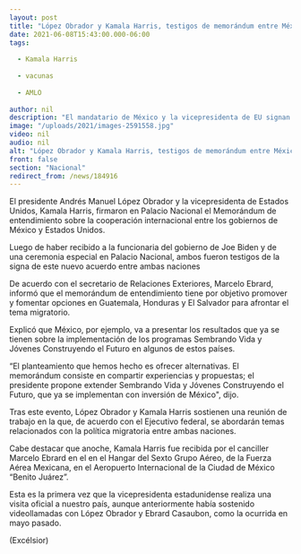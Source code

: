 ```yaml
---
layout: post
title: "López Obrador y Kamala Harris, testigos de memorándum entre México y EU"
date: 2021-06-08T15:43:00.000-06:00
tags:
  
  - Kamala Harris
  
  - vacunas
  
  - AMLO
  
author: nil
description: "El mandatario de México y la vicepresidenta de EU signan en Palacio Nacional memorándum de entendimiento; se reúnen para abordar la atención a problemática migratoria"
image: "/uploads/2021/images-2591558.jpg"
video: nil
audio: nil
alt: "López Obrador y Kamala Harris, testigos de memorándum entre México y EU"
front: false
section: "Nacional"
redirect_from: /news/184916
---
```


El presidente Andrés Manuel López Obrador y la vicepresidenta de Estados Unidos, Kamala Harris, firmaron en Palacio Nacional el Memorándum de entendimiento sobre la cooperación internacional entre los gobiernos de México y Estados Unidos.

Luego de haber recibido a la funcionaria del gobierno de Joe Biden y de una ceremonia especial en Palacio Nacional, ambos fueron testigos de la signa de este nuevo acuerdo entre ambas naciones

De acuerdo con el secretario de Relaciones Exteriores, Marcelo Ebrard, informó que el memorándum de entendimiento tiene por objetivo promover y fomentar opciones en Guatemala, Honduras y El Salvador para afrontar el tema migratorio.

Explicó que México, por ejemplo, va a presentar los resultados que ya se tienen sobre la implementación de los programas Sembrando Vida y Jóvenes Construyendo el Futuro en algunos de estos países.

“El planteamiento que hemos hecho es ofrecer alternativas. El memorándum consiste en compartir experiencias y propuestas; el presidente propone extender Sembrando Vida y Jóvenes Construyendo el Futuro, que ya se implementan con inversión de México", dijo.

Tras este evento, López Obrador y Kamala Harris sostienen una reunión de trabajo en la que, de acuerdo con el Ejecutivo federal, se abordarán temas relacionados con la política migratoria entre ambas naciones.

Cabe destacar que anoche, Kamala Harris fue recibida por el canciller Marcelo Ebrard en el en el Hangar del Sexto Grupo Aéreo, de la Fuerza Aérea Mexicana, en el Aeropuerto Internacional de la Ciudad de México “Benito Juárez”.

Esta es la primera vez que la vicepresidenta estadunidense realiza una visita oficial a nuestro país, aunque anteriormente había sostenido videollamadas con López Obrador y Ebrard Casaubon, como la ocurrida en mayo pasado.

(Excélsior)
